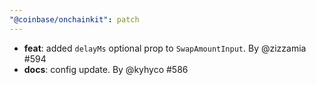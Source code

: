```yaml
---
"@coinbase/onchainkit": patch
---
```


- **feat**: added `delayMs` optional prop to `SwapAmountInput`. By @zizzamia #594
- **docs**: config update. By @kyhyco #586
